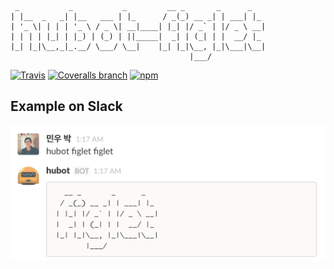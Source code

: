```
 _           _           _         __ _       _      _   
| |__  _   _| |__   ___ | |_      / _(_) __ _| | ___| |_ 
| '_ \| | | | '_ \ / _ \| __|____| |_| |/ _` | |/ _ \ __|
| | | | |_| | |_) | (_) | ||_____|  _| | (_| | |  __/ |_ 
|_| |_|\__,_|_.__/ \___/ \__|    |_| |_|\__, |_|\___|\__|
                                        |___/            
```


[![Travis](https://img.shields.io/travis/mnpk/hubot-figlet.svg?style=flat-square)](https://travis-ci.org/mnpk/hubot-figlet)
[![Coveralls branch](https://img.shields.io/coveralls/mnpk/hubot-figlet/master.svg?style=flat-square)](https://coveralls.io/r/mnpk/hubot-figlet)
[![npm](https://img.shields.io/npm/v/hubot-figlet.svg?style=flat-square)](https://www.npmjs.com/package/hubot-figlet)

## Example on Slack

![example](https://raw.githubusercontent.com/mnpk/hubot-figlet/master/hubot-figlet-example.png)
